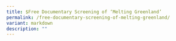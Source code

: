 ```yaml
---
title: $Free Documentary Screening of ‘Melting Greenland’
permalink: /free-documentary-screening-of-melting-greenland/
variant: markdown
description: ""
---
```

